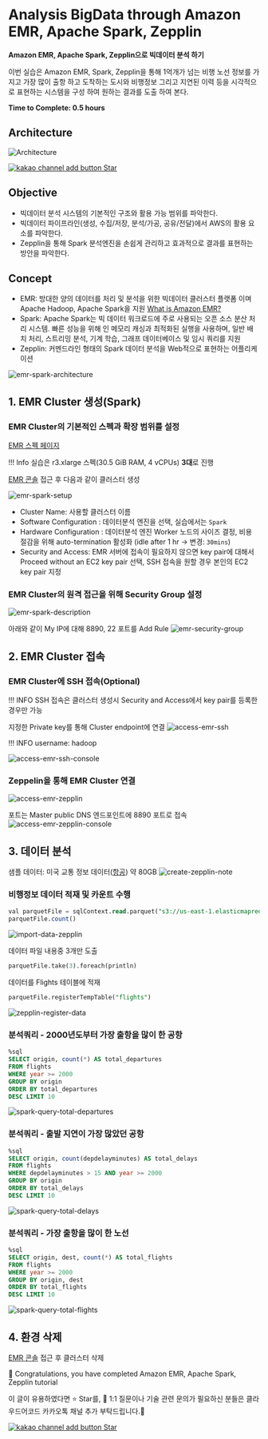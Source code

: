 # Analysis BigData through Amazon EMR, Apache Spark, Zepplin

**Amazon EMR, Apache Spark, Zepplin으로 빅데이터 분석 하기**

이번 실습은 Amazon EMR, Spark, Zepplin을 통해 1억개가 넘는 비행 노선 정보를 가지고 가장 많이 출항 하고 도착하는 도시와 비행정보 그리고 지연된 이력 등을 시각적으로 표현하는 시스템을 구성 하여 원하는 결과를 도출 하여 본다.

**Time to Complete: 0.5 hours**

## Architecture
![Architecture](assets/emr-spark-zepplin.png)

<div>
<a id="channel-add-button" target="_blank" href="http://pf.kakao.com/_nxoaTs">
  <img src="../../../assets/channel_add_small.png" alt="kakao channel add button"/>
</a>
<a class="github-button" href="https://github.com/cloudacode/tutorials" data-icon="octicon-star" data-size="large" data-show-count="true" aria-label="Star cloudacode/tutorials on GitHub">Star</a>
</div>

## Objective
- 빅데이터 분석 시스템의 기본적인 구조와 활용 가능 범위를 파악한다.
- 빅데이터 파이프라인(생성, 수집/저장, 분석/가공, 공유/전달)에서 AWS의 활용 요소를 파악한다.
- Zepplin을 통해 Spark 분석엔진을 손쉽게 관리하고 효과적으로 결과를 표현하는 방안을 파악한다.

## Concept
- EMR: 방대한 양의 데이터를 처리 및 분석을 위한 빅데이터 클러스터 플랫폼 이며 Apache Hadoop, Apache Spark을 지원 [What is Amazon EMR?](https://docs.aws.amazon.com/ko_kr/emr/latest/ManagementGuide/emr-what-is-emr.html)
- Spark: Apache Spark는 빅 데이터 워크로드에 주로 사용되는 오픈 소스 분산 처리 시스템. 빠른 성능을 위해 인 메모리 캐싱과 최적화된 실행을 사용하며, 일반 배치 처리, 스트리밍 분석, 기계 학습, 그래프 데이터베이스 및 임시 쿼리를 지원 
- Zepplin: 커멘드라인 형태의 Spark 데이터 분석을 Web적으로 표현하는 어플리케이션

![emr-spark-architecture](assets/emr-spark-architecture.png)

## 1. EMR Cluster 생성(Spark)

### EMR Cluster의 기본적인 스펙과 확장 범위를 설정

[EMR 스펙 페이지](https://aws.amazon.com/emr/pricing/?nc=sn&loc=4)

!!! Info
        실습은 r3.xlarge 스펙(30.5 GiB RAM, 4 vCPUs) **3대**로 진행


[EMR 콘솔](https://ap-northeast-2.console.aws.amazon.com/elasticmapreduce/home?region=ap-northeast-2#) 접근 후 다음과 같이 클러스터 생성

![emr-spark-setup](assets/emr-spark-setup.png)

- Cluster Name: 사용할 클러스터 이름
- Software Configuration : 데이터분석 엔진을 선택, 실습에서는 `Spark`
- Hardware Configuration : 데이터분석 엔진 Worker 노드의 사이즈 결정, 비용 절감을 위해 auto-termination 활성화 (idle after 1 hr -> 변경: `30mins`)
- Security and Access: EMR 서버에 접속이 필요하지 않으면 key pair에 대해서 Proceed without an EC2 key pair 선택, SSH 접속을 원할 경우 본인의 EC2 key pair 지정

### EMR Cluster의 원격 접근을 위해 Security Group 설정

![emr-spark-description](assets/emr-spark-description.png)

아래와 같이 My IP에 대해 8890, 22 포트를 Add Rule
![emr-security-group](assets/emr-security-group.png)

## 2. EMR Cluster 접속

### EMR Cluster에 SSH 접속(Optional)

!!! INFO
        SSH 접속은 클러스터 생성시 Security and Access에서 key pair를 등록한 경우만 가능

지정한 Private key를 통해 Cluster endpoint에 연결
![access-emr-ssh](assets/access-emr-ssh.png)

!!! INFO
        username: hadoop

![access-emr-ssh-console](assets/access-emr-ssh-console.png)

### Zeppelin을 통해 EMR Cluster 연결

![access-emr-zepplin](assets/access-emr-zepplin.png)

포트는 Master public DNS 엔드포인트에 8890 포트로 접속
![access-emr-zepplin-console](assets/access-emr-zepplin-console.png)

## 3. 데이터 분석

샘플 데이터: 미국 교통 정보 데이터([항공]((https://catalog.data.gov/dataset/airline-on-time-performance-and-causes-of-flight-delays-on-time-data))) 약 80GB
![create-zepplin-note](assets/create-zepplin-note.png)

### 비행정보 데이터 적재 및 카운트 수행

```sql
val parquetFile = sqlContext.read.parquet("s3://us-east-1.elasticmapreduce.samples/flightdata/input/")
parquetFile.count()
```

![import-data-zepplin](assets/import-data-zepplin.png)

데이터 파일 내용중 3개만 도출
```sql
parquetFile.take(3).foreach(println)
```

데이터를 Flights 테이블에 적재
```sql
parquetFile.registerTempTable("flights")
```

![zepplin-register-data](assets/zepplin-register-data.png)

### 분석쿼리 - 2000년도부터 가장 출항을 많이 한 공항

```sql
%sql
SELECT origin, count(*) AS total_departures
FROM flights
WHERE year >= 2000
GROUP BY origin
ORDER BY total_departures
DESC LIMIT 10
```

![spark-query-total-departures](assets/spark-query-total-departures.png)

### 분석쿼리 - 출발 지연이 가장 많았던 공항

```sql
%sql
SELECT origin, count(depdelayminutes) AS total_delays
FROM flights
WHERE depdelayminutes > 15 AND year >= 2000
GROUP BY origin
ORDER BY total_delays
DESC LIMIT 10
```

![spark-query-total-delays](assets/spark-query-total-delays.png)

### 분석쿼리 - 가장 출항을 많이 한 노선

```sql
%sql
SELECT origin, dest, count(*) AS total_flights
FROM flights
WHERE year >= 2000
GROUP BY origin, dest
ORDER BY total_flights
DESC LIMIT 10
```

![spark-query-total-flights](assets/spark-query-total-flights.png)

## 4. 환경 삭제

[EMR 콘솔](https://ap-northeast-2.console.aws.amazon.com/elasticmapreduce/home?region=ap-northeast-2#) 접근 후 클러스터 삭제


🎉 Congratulations, you have completed Amazon EMR, Apache Spark, Zepplin tutorial

이 글이 유용하였다면 ⭐ Star를, 💬 1:1 질문이나 기술 관련 문의가 필요하신 분들은 클라우드어코드 카카오톡 채널 추가 부탁드립니다.🤗

<div>
<a id="channel-add-button" target="_blank" href="http://pf.kakao.com/_nxoaTs">
  <img src="../../../assets/channel_add_small.png" alt="kakao channel add button"/>
</a>
<a class="github-button" href="https://github.com/cloudacode/tutorials" data-icon="octicon-star" data-size="large" data-show-count="true" aria-label="Star cloudacode/tutorials on GitHub">Star</a>
</div>

<script async defer src="https://buttons.github.io/buttons.js"></script>